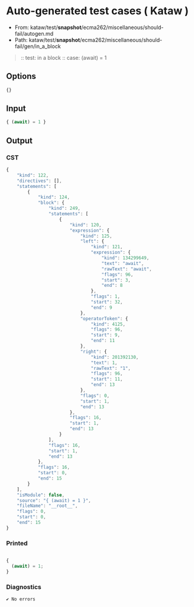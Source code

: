 # Auto-generated test cases ( Kataw )
- From: kataw/test/__snapshot__/ecma262/miscellaneous/should-fail/autogen.md
- Path: kataw/test/__snapshot__/ecma262/miscellaneous/should-fail/gen/in_a_block
> :: test: in a block
> :: case: (await) = 1
## Options

`````js
{}
`````
## Input

`````js
{ (await) = 1 }
`````
## Output

### CST

```javascript
{
    "kind": 122,
    "directives": [],
    "statements": [
        {
            "kind": 124,
            "block": {
                "kind": 249,
                "statements": [
                    {
                        "kind": 120,
                        "expression": {
                            "kind": 125,
                            "left": {
                                "kind": 121,
                                "expression": {
                                    "kind": 134299649,
                                    "text": "await",
                                    "rawText": "await",
                                    "flags": 96,
                                    "start": 3,
                                    "end": 8
                                },
                                "flags": 1,
                                "start": 32,
                                "end": 9
                            },
                            "operatorToken": {
                                "kind": 4125,
                                "flags": 96,
                                "start": 9,
                                "end": 11
                            },
                            "right": {
                                "kind": 201392130,
                                "text": 1,
                                "rawText": "1",
                                "flags": 96,
                                "start": 11,
                                "end": 13
                            },
                            "flags": 0,
                            "start": 1,
                            "end": 13
                        },
                        "flags": 16,
                        "start": 1,
                        "end": 13
                    }
                ],
                "flags": 16,
                "start": 1,
                "end": 13
            },
            "flags": 16,
            "start": 0,
            "end": 15
        }
    ],
    "isModule": false,
    "source": "{ (await) = 1 }",
    "fileName": "__root__",
    "flags": 0,
    "start": 0,
    "end": 15
}
```

### Printed

```javascript

{
  (await) = 1;
}
```

### Diagnostics

```javascript
✔ No errors
```

